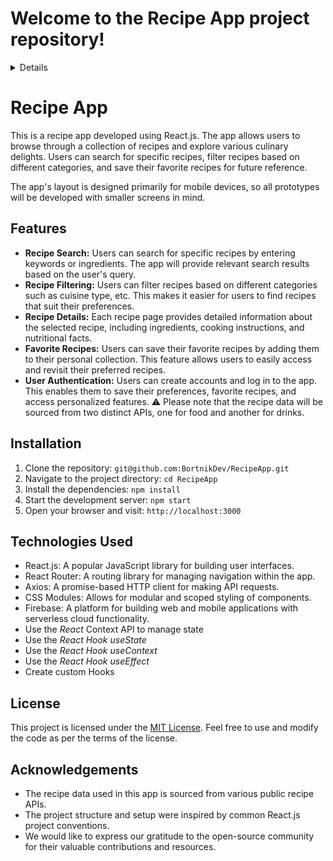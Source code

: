 # Welcome to the Recipe App project repository!

<details>
In this project, I will be developing a recipe app using the latest features of the React ecosystem, including Hooks and Context API.

With this app, you will be able to:

View a wide variety of recipes for both food and drinks.
Search for specific recipes based on keywords or ingredients.
Filter recipes based on various categories such as cuisine type, dietary restrictions, and cooking time.
Favorite your preferred recipes and easily access them later.
Track the preparation progress of recipes.
⚠️ Please note that the recipe data will be sourced from two distinct APIs, one for food and another for drinks.

The app's layout is designed primarily for mobile devices, so all prototypes will be developed with smaller screens in mind.
</details>

# Recipe App

This is a recipe app developed using React.js. The app allows users to browse through a collection of recipes and explore various culinary delights. Users can search for specific recipes, filter recipes based on different categories, and save their favorite recipes for future reference.

The app's layout is designed primarily for mobile devices, so all prototypes will be developed with smaller screens in mind.

## Features

- **Recipe Search:** Users can search for specific recipes by entering keywords or ingredients. The app will provide relevant search results based on the user's query.
- **Recipe Filtering:** Users can filter recipes based on different categories such as cuisine type, etc. This makes it easier for users to find recipes that suit their preferences.
- **Recipe Details:** Each recipe page provides detailed information about the selected recipe, including ingredients, cooking instructions, and nutritional facts.
- **Favorite Recipes:** Users can save their favorite recipes by adding them to their personal collection. This feature allows users to easily access and revisit their preferred recipes.
- **User Authentication:** Users can create accounts and log in to the app. This enables them to save their preferences, favorite recipes, and access personalized features.
⚠️ Please note that the recipe data will be sourced from two distinct APIs, one for food and another for drinks.

## Installation

1. Clone the repository: `git@github.com:BortnikDev/RecipeApp.git`
2. Navigate to the project directory: `cd RecipeApp`
3. Install the dependencies: `npm install`
4. Start the development server: `npm start`
5. Open your browser and visit: `http://localhost:3000`

## Technologies Used

- React.js: A popular JavaScript library for building user interfaces.
- React Router: A routing library for managing navigation within the app.
- Axios: A promise-based HTTP client for making API requests.
- CSS Modules: Allows for modular and scoped styling of components.
- Firebase: A platform for building web and mobile applications with serverless cloud functionality.
- Use the _React_ Context API to manage state
- Use the _React Hook useState_
- Use the _React Hook useContext_
- Use the _React Hook useEffect_
- Create custom Hooks

## License

This project is licensed under the [MIT License](LICENSE). Feel free to use and modify the code as per the terms of the license.

## Acknowledgements

- The recipe data used in this app is sourced from various public recipe APIs.
- The project structure and setup were inspired by common React.js project conventions.
- We would like to express our gratitude to the open-source community for their valuable contributions and resources.
